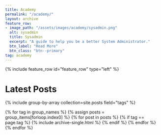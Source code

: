 ```yaml
---
title: Academy
permalink: "/academy/"
layout: archive
feature_row:
- image_path: "/assets/images/academy/sysadmin.png"
  alt: sysadmin
  title: Sysadmin
  excerpt: "A guide to help you be a better System Administrator."
  btn_label: "Read More"
  btn_class: "btn--primary"
tag: academy
---
```


{% include feature_row id="feature_row" type="left" %}

# Latest Posts

{% include group-by-array collection=site.posts field="tags" %}

{% for tag in group_names %}
  {% assign posts = group_items[forloop.index0] %}
  {% for post in posts %}
    {% if tag == page.tag %}
      {% include archive-single.html %}
    {% endif %}
  {% endfor %}
{% endfor %}
